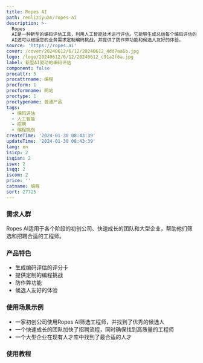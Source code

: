 ```yaml
---
title: Ropes AI
path: renliziyuan/ropes-ai
description: >-
  Ropes
  AI是一种新型的编码评估工具，利用人工智能技术进行评估。它能够生成总结每个编码评估的详细信息，并给出评分卡。同时，它还提供了定制的编程挑战，让候选人有机会展示自己的技能。Ropes
  AI还可以根据您的业务需求定制编码挑战，并提供了防作弊功能和候选人友好的体验。
source: 'https://ropes.ai'
cover: /cover/20240612/6/12/20240612_4dd7aa6b.jpg
logo: /logo/20240612/6/12/20240612_c91a2f6a.jpg
label: 新型AI驱动的编码评估
component: false
procattr: 5
procattrname: 编程
procform: 1
procformname: 网站
proctype: 1
proctypename: 普通产品
tags:
  - 编码评估
  - 人工智能
  - 招聘
  - 编程挑战
createTime: '2024-01-30 08:43:39'
updateTime: '2024-01-30 08:43:39'
lang: en
isicp: 2
isqian: 2
iswx: 2
isqq: 2
iscom: 2
price: ''
catname: 编程
sort: 27725
---
```




### 需求人群
Ropes AI适用于各个阶段的初创公司、快速成长的团队和大型企业，帮助他们筛选和招聘合适的工程师。

### 产品特色
- 生成编码评估的评分卡
- 提供定制的编程挑战
- 防作弊功能
- 候选人友好的体验

### 使用场景示例
- 一家初创公司使用Ropes AI筛选工程师，并找到了优秀的候选人
- 一个快速成长的团队加快了招聘流程，同时确保找到高质量的工程师
- 一个大型企业在现有人才库中找到了最合适的人才

### 使用教程


  
